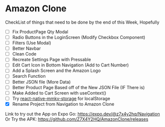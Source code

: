 # Amazon Clone
CheckList of things that need to be done by the end of this Week, Hopefully
- [ ] Fix ProductPage Qty Modal
- [ ] Radio Buttons in the LoginScreen (Modify Checkbox Component)
- [ ] Filters (Use Modal)
- [ ] Better Navbar
- [ ] Clean Code
- [ ] Recreate Settings Page with Pressable
- [ ] Edit Cart Icon in Bottom Navigation (Add to Cart Number)
- [ ] Add a Splash Screen and the Amazon Logo
- [ ] Search Function
- [ ] Better JSON file (More Data)
- [ ] Better Product Page Based off of the New JSON File (IF There is)
- [ ] Make Added to Cart Screen with useContext()
- [ ] Try [react-native-mmkv-storage](https://github.com/ammarahm-ed/react-native-mmkv-storage) for localStorage
- [x] Rename Project from Navigation to Amazon Clone

Link to try out the App on Expo Go: https://expo.dev/@z7x4y2hq/Navigation
Or Try the APK: https://github.com/Z7X4Y2HQ/AmazonClone/releases
